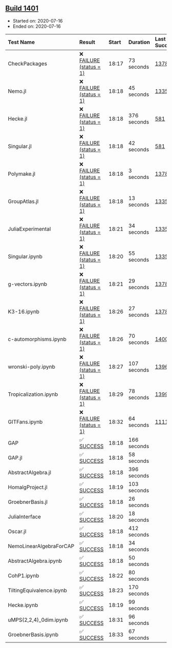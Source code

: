 ## [Build 1401](https://oscarci.mathematik.uni-kl.de/job/oscar-julia-1.4/1401/)

* Started on: 2020-07-16
* Ended on: 2020-07-16

| Test Name    | Result | Start | Duration | Last Success | First Failure |
|:-------------|:-------|:------|:---------|:-------------|:--------------|
| CheckPackages | ❌ [FAILURE (status = 1)](https://oscarci.mathematik.uni-kl.de/job/oscar-julia-1.4/1401/artifact/logs/build-1401/CheckPackages.log) | 18:17 | 73 seconds | [1378](https://oscarci.mathematik.uni-kl.de/job/oscar-julia-1.4/1378/) | [1379](https://oscarci.mathematik.uni-kl.de/job/oscar-julia-1.4/1379/) |
| Nemo.jl | ❌ [FAILURE (status = 1)](https://oscarci.mathematik.uni-kl.de/job/oscar-julia-1.4/1401/artifact/logs/build-1401/Nemo.jl.log) | 18:18 | 45 seconds | [1335](https://oscarci.mathematik.uni-kl.de/job/oscar-julia-1.4/1335/) | [1336](https://oscarci.mathematik.uni-kl.de/job/oscar-julia-1.4/1336/) |
| Hecke.jl | ❌ [FAILURE (status = 1)](https://oscarci.mathematik.uni-kl.de/job/oscar-julia-1.4/1401/artifact/logs/build-1401/Hecke.jl.log) | 18:18 | 376 seconds | [581](https://oscarci.mathematik.uni-kl.de/job/oscar-julia-1.4/581/) | [582](https://oscarci.mathematik.uni-kl.de/job/oscar-julia-1.4/582/) |
| Singular.jl | ❌ [FAILURE (status = 1)](https://oscarci.mathematik.uni-kl.de/job/oscar-julia-1.4/1401/artifact/logs/build-1401/Singular.jl.log) | 18:18 | 42 seconds | [581](https://oscarci.mathematik.uni-kl.de/job/oscar-julia-1.4/581/) | [582](https://oscarci.mathematik.uni-kl.de/job/oscar-julia-1.4/582/) |
| Polymake.jl | ❌ [FAILURE (status = 1)](https://oscarci.mathematik.uni-kl.de/job/oscar-julia-1.4/1401/artifact/logs/build-1401/Polymake.jl.log) | 18:18 | 3 seconds | [1378](https://oscarci.mathematik.uni-kl.de/job/oscar-julia-1.4/1378/) | [1379](https://oscarci.mathematik.uni-kl.de/job/oscar-julia-1.4/1379/) |
| GroupAtlas.jl | ❌ [FAILURE (status = 1)](https://oscarci.mathematik.uni-kl.de/job/oscar-julia-1.4/1401/artifact/logs/build-1401/GroupAtlas.jl.log) | 18:18 | 13 seconds | [1335](https://oscarci.mathematik.uni-kl.de/job/oscar-julia-1.4/1335/) | [1336](https://oscarci.mathematik.uni-kl.de/job/oscar-julia-1.4/1336/) |
| JuliaExperimental | ❌ [FAILURE (status = 1)](https://oscarci.mathematik.uni-kl.de/job/oscar-julia-1.4/1401/artifact/logs/build-1401/JuliaExperimental.log) | 18:21 | 34 seconds | [1335](https://oscarci.mathematik.uni-kl.de/job/oscar-julia-1.4/1335/) | [1336](https://oscarci.mathematik.uni-kl.de/job/oscar-julia-1.4/1336/) |
| Singular.ipynb | ❌ [FAILURE (status = 1)](https://oscarci.mathematik.uni-kl.de/job/oscar-julia-1.4/1401/artifact/logs/build-1401/Singular.ipynb.log) | 18:20 | 55 seconds | [1335](https://oscarci.mathematik.uni-kl.de/job/oscar-julia-1.4/1335/) | [1336](https://oscarci.mathematik.uni-kl.de/job/oscar-julia-1.4/1336/) |
| g-vectors.ipynb | ❌ [FAILURE (status = 1)](https://oscarci.mathematik.uni-kl.de/job/oscar-julia-1.4/1401/artifact/logs/build-1401/g-vectors.ipynb.log) | 18:21 | 29 seconds | [1378](https://oscarci.mathematik.uni-kl.de/job/oscar-julia-1.4/1378/) | [1379](https://oscarci.mathematik.uni-kl.de/job/oscar-julia-1.4/1379/) |
| K3-16.ipynb | ❌ [FAILURE (status = 1)](https://oscarci.mathematik.uni-kl.de/job/oscar-julia-1.4/1401/artifact/logs/build-1401/K3-16.ipynb.log) | 18:26 | 27 seconds | [1378](https://oscarci.mathematik.uni-kl.de/job/oscar-julia-1.4/1378/) | [1379](https://oscarci.mathematik.uni-kl.de/job/oscar-julia-1.4/1379/) |
| c-automorphisms.ipynb | ❌ [FAILURE (status = 1)](https://oscarci.mathematik.uni-kl.de/job/oscar-julia-1.4/1401/artifact/logs/build-1401/c-automorphisms.ipynb.log) | 18:26 | 70 seconds | [1400](https://oscarci.mathematik.uni-kl.de/job/oscar-julia-1.4/1400/) | [1401](https://oscarci.mathematik.uni-kl.de/job/oscar-julia-1.4/1401/) |
| wronski-poly.ipynb | ❌ [FAILURE (status = 1)](https://oscarci.mathematik.uni-kl.de/job/oscar-julia-1.4/1401/artifact/logs/build-1401/wronski-poly.ipynb.log) | 18:27 | 107 seconds | [1396](https://oscarci.mathematik.uni-kl.de/job/oscar-julia-1.4/1396/) | [1397](https://oscarci.mathematik.uni-kl.de/job/oscar-julia-1.4/1397/) |
| Tropicalization.ipynb | ❌ [FAILURE (status = 1)](https://oscarci.mathematik.uni-kl.de/job/oscar-julia-1.4/1401/artifact/logs/build-1401/Tropicalization.ipynb.log) | 18:29 | 78 seconds | [1399](https://oscarci.mathematik.uni-kl.de/job/oscar-julia-1.4/1399/) | [1400](https://oscarci.mathematik.uni-kl.de/job/oscar-julia-1.4/1400/) |
| GITFans.ipynb | ❌ [FAILURE (status = 1)](https://oscarci.mathematik.uni-kl.de/job/oscar-julia-1.4/1401/artifact/logs/build-1401/GITFans.ipynb.log) | 18:32 | 64 seconds | [1111](https://oscarci.mathematik.uni-kl.de/job/oscar-julia-1.4/1111/) | [1112](https://oscarci.mathematik.uni-kl.de/job/oscar-julia-1.4/1112/) |
| GAP | ✅ [SUCCESS](https://oscarci.mathematik.uni-kl.de/job/oscar-julia-1.4/1401/artifact/logs/build-1401/GAP.log) | 18:18 | 166 seconds |  |  |
| GAP.jl | ✅ [SUCCESS](https://oscarci.mathematik.uni-kl.de/job/oscar-julia-1.4/1401/artifact/logs/build-1401/GAP.jl.log) | 18:18 | 58 seconds |  |  |
| AbstractAlgebra.jl | ✅ [SUCCESS](https://oscarci.mathematik.uni-kl.de/job/oscar-julia-1.4/1401/artifact/logs/build-1401/AbstractAlgebra.jl.log) | 18:18 | 396 seconds |  |  |
| HomalgProject.jl | ✅ [SUCCESS](https://oscarci.mathematik.uni-kl.de/job/oscar-julia-1.4/1401/artifact/logs/build-1401/HomalgProject.jl.log) | 18:19 | 103 seconds |  |  |
| GroebnerBasis.jl | ✅ [SUCCESS](https://oscarci.mathematik.uni-kl.de/job/oscar-julia-1.4/1401/artifact/logs/build-1401/GroebnerBasis.jl.log) | 18:18 | 26 seconds |  |  |
| JuliaInterface | ✅ [SUCCESS](https://oscarci.mathematik.uni-kl.de/job/oscar-julia-1.4/1401/artifact/logs/build-1401/JuliaInterface.log) | 18:20 | 18 seconds |  |  |
| Oscar.jl | ✅ [SUCCESS](https://oscarci.mathematik.uni-kl.de/job/oscar-julia-1.4/1401/artifact/logs/build-1401/Oscar.jl.log) | 18:18 | 412 seconds |  |  |
| NemoLinearAlgebraForCAP | ✅ [SUCCESS](https://oscarci.mathematik.uni-kl.de/job/oscar-julia-1.4/1401/artifact/logs/build-1401/NemoLinearAlgebraForCAP.log) | 18:18 | 34 seconds |  |  |
| AbstractAlgebra.ipynb | ✅ [SUCCESS](https://oscarci.mathematik.uni-kl.de/job/oscar-julia-1.4/1401/artifact/logs/build-1401/AbstractAlgebra.ipynb.log) | 18:18 | 50 seconds |  |  |
| CohP1.ipynb | ✅ [SUCCESS](https://oscarci.mathematik.uni-kl.de/job/oscar-julia-1.4/1401/artifact/logs/build-1401/CohP1.ipynb.log) | 18:22 | 80 seconds |  |  |
| TiltingEquivalence.ipynb | ✅ [SUCCESS](https://oscarci.mathematik.uni-kl.de/job/oscar-julia-1.4/1401/artifact/logs/build-1401/TiltingEquivalence.ipynb.log) | 18:23 | 170 seconds |  |  |
| Hecke.ipynb | ✅ [SUCCESS](https://oscarci.mathematik.uni-kl.de/job/oscar-julia-1.4/1401/artifact/logs/build-1401/Hecke.ipynb.log) | 18:19 | 99 seconds |  |  |
| uMPS(2,2,4)_0dim.ipynb | ✅ [SUCCESS](https://oscarci.mathematik.uni-kl.de/job/oscar-julia-1.4/1401/artifact/logs/build-1401/uMPS-2-2-4-_0dim.ipynb.log) | 18:31 | 96 seconds |  |  |
| GroebnerBasis.ipynb | ✅ [SUCCESS](https://oscarci.mathematik.uni-kl.de/job/oscar-julia-1.4/1401/artifact/logs/build-1401/GroebnerBasis.ipynb.log) | 18:33 | 67 seconds |  |  |

